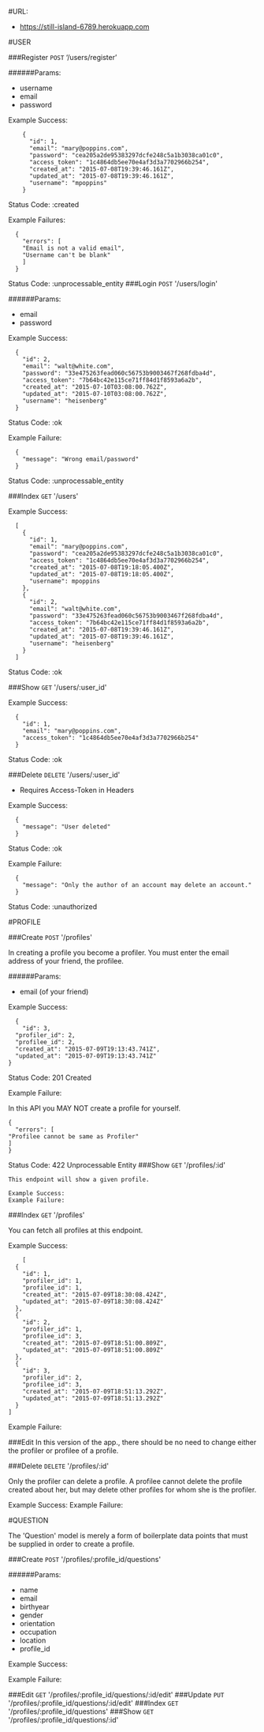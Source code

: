 #URL:

* https://still-island-6789.herokuapp.com

#USER

###Register
```POST``` ‘/users/register’

######Params:

* username
* email
* password

Example Success:

```
    {
      "id": 1,
      "email": "mary@poppins.com",
      "password": "cea205a2de95383297dcfe248c5a1b3038ca01c0",
      "access_token": "1c4864db5ee70e4af3d3a7702966b254",
      "created_at": "2015-07-08T19:39:46.161Z",
      "updated_at": "2015-07-08T19:39:46.161Z",
      "username": "mpoppins"
    }
```
Status Code: :created

Example Failures:

```
  {
    "errors": [
    "Email is not a valid email",
    "Username can't be blank"
    ]
  }
```
Status Code: :unprocessable_entity
###Login
```POST``` '/users/login'

######Params:

* email
* password

Example Success:

```
  {
    "id": 2,
    "email": "walt@white.com",
    "password": "33e475263fead060c56753b9003467f268fdba4d",
    "access_token": "7b64bc42e115ce71ff84d1f8593a6a2b",
    "created_at": "2015-07-10T03:08:00.762Z",
    "updated_at": "2015-07-10T03:08:00.762Z",
    "username": "heisenberg"
  }
```
Status Code: :ok

Example Failure:

```
  {
    "message": "Wrong email/password"
  }
```
Status Code: :unprocessable_entity

###Index
```GET``` '/users'

Example Success:

```
  [
    {
      "id": 1,
      "email": "mary@poppins.com",
      "password": "cea205a2de95383297dcfe248c5a1b3038ca01c0",
      "access_token": "1c4864db5ee70e4af3d3a7702966b254",
      "created_at": "2015-07-08T19:18:05.400Z",
      "updated_at": "2015-07-08T19:18:05.400Z",
      "username": mpoppins
    },
    {
      "id": 2,
      "email": "walt@white.com",
      "password": "33e475263fead060c56753b9003467f268fdba4d",
      "access_token": "7b64bc42e115ce71ff84d1f8593a6a2b",
      "created_at": "2015-07-08T19:39:46.161Z",
      "updated_at": "2015-07-08T19:39:46.161Z",
      "username": "heisenberg"
    }
  ]
```
Status Code: :ok

###Show
```GET``` '/users/:user_id'

Example Success:

```
  {
    "id": 1,
    "email": "mary@poppins.com",
    "access_token": "1c4864db5ee70e4af3d3a7702966b254"
  }
```
Status Code: :ok

###Delete
```DELETE``` '/users/:user_id'

* Requires Access-Token in Headers

Example Success:

```
  {
    "message": "User deleted"
  }
```
Status Code: :ok

Example Failure:

```
  {
    "message": "Only the author of an account may delete an account."
  }
```
Status Code: :unauthorized

#PROFILE

###Create
```POST``` '/profiles'

In creating a profile you become a profiler.  You must enter the email address of your friend, the profilee.

######Params:


* email (of your friend)

Example Success:

```
  {
    "id": 3,
  "profiler_id": 2,
  "profilee_id": 2,
  "created_at": "2015-07-09T19:13:43.741Z",
  "updated_at": "2015-07-09T19:13:43.741Z"
}
```
Status Code: 201 Created

Example Failure:

In this API you MAY NOT create a profile for yourself.

	{
	  "errors": [
    "Profilee cannot be same as Profiler"
 	]
	}

Status Code: 422 Unprocessable Entity
###Show
```GET``` '/profiles/:id'

	This endpoint will show a given profile.

	Example Success:
	Example Failure:

###Index
```GET``` '/profiles'

You can fetch all profiles at this endpoint.

Example Success:

```
	[
  {
    "id": 1,
    "profiler_id": 1,
    "profilee_id": 1,
    "created_at": "2015-07-09T18:30:08.424Z",
    "updated_at": "2015-07-09T18:30:08.424Z"
  },
  {
    "id": 2,
    "profiler_id": 1,
    "profilee_id": 3,
    "created_at": "2015-07-09T18:51:00.809Z",
    "updated_at": "2015-07-09T18:51:00.809Z"
  },
  {
    "id": 3,
    "profiler_id": 2,
    "profilee_id": 3,
    "created_at": "2015-07-09T18:51:13.292Z",
    "updated_at": "2015-07-09T18:51:13.292Z"
  }
]
```
Example Failure:

###Edit
In this version of the app., there should be no need to change either the profiler or profilee of a profile.

###Delete
```DELETE``` '/profiles/:id'

Only the profiler can delete a profile.  A profilee cannot delete the profile created about her, but may delete other profiles for whom she is the profiler.

Example Success:
Example Failure:

#QUESTION

The 'Question' model is merely a form of boilerplate data points that must be supplied in order to create a profile.

###Create
```POST``` '/profiles/:profile_id/questions'

######Params:

* name
* email
* birthyear
* gender
* orientation
* occupation
* location
* profile_id

Example Success:

Example Failure:

###Edit
```GET``` '/profiles/:profile_id/questions/:id/edit'
###Update
```PUT``` '/profiles/:profile_id/questions/:id/edit'
###Index
```GET``` '/profiles/:profile_id/questions'
###Show
```GET``` '/profiles/:profile_id/questions/:id'
